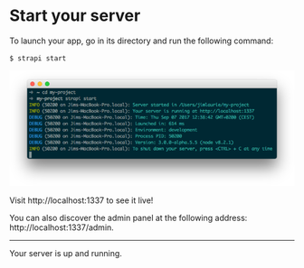 # Start your server

To launch your app, go in its directory and run the following command:

```
$ strapi start
```

![Start Strapi](../assets/strapi-start.png)

Visit http://localhost:1337 to see it live!

You can also discover the admin panel at the following address: http://localhost:1337/admin.

***

Your server is up and running.
